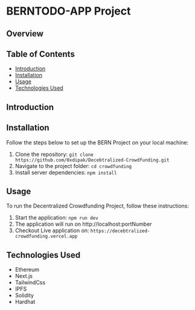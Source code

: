 # BERNTODO-APP Project

## Overview




## Table of Contents

- [Introduction](#introduction)
- [Installation](#installation)
- [Usage](#usage)
- [Technologies Used](#technologies-used)

## Introduction



## Installation

Follow the steps below to set up the BERN Project on your local machine:

1. Clone the repository: `git clone https://github.com/0xdipak/Decebtralized-Crowdfunding.git`
2. Navigate to the project folder: `cd crowdfunding`
3. Install server dependencies: `npm install`


## Usage

To run the Decentralized Crowdfunding Project, follow these instructions:

1. Start the application: `npm run dev`
2. The application will run on http://localhost:portNumber
3. Checkout Live application on: `https://decebtralized-crowdfunding.vercel.app`

## Technologies Used

- Ethereum
- Next.js
- TailwindCss
- IPFS
- Solidity
- Hardhat
